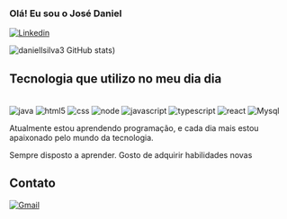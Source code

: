 ### Olá! Eu sou o José Daniel


[![Linkedin](https://img.shields.io/badge/LinkedIn-0077B5?style=for-the-badge&logo=linkedin&logoColor=white)](https://www.linkedin.com/in/josé-daniel-0a63461b2)

![daniellsilva3 GitHub stats](https://github-readme-stats.vercel.app/api?username=daniellsilva3&show_icons=true&theme=cobalt))

## Tecnologia que utilizo no meu dia dia

<div style= "display: inline_block"><br/>
<img align="center" alt="java" src="https://img.shields.io/badge/Java-ED8B00?style=for-the-badge&logo=openjdk&logoColor=white"/>

<img align="center" alt="html5" src="https://img.shields.io/badge/HTML5-E34F26?style=for-the-badge&logo=html5&logoColor=white"/>

<img align="center" alt="css" src="https://img.shields.io/badge/CSS3-1572B6?style=for-the-badge&logo=css3&logoColor=white"/>

<img align="center" alt="node" src="https://img.shields.io/badge/Node.js-43853D?style=for-the-badge&logo=node.js&logoColor=white"/>

<img align="center" alt="javascript" src="https://img.shields.io/badge/JavaScript-323330?style=for-the-badge&logo=javascript&logoColor=F7DF1E"/>

<img align="center" alt="typescript" src="https://img.shields.io/badge/TypeScript-007ACC?style=for-the-badge&logo=typescript&logoColor=white"/>

<img align="center" alt="react" src="https://img.shields.io/badge/React-20232A?style=for-the-badge&logo=react&logoColor=61DAFB"/>

<img align="center" alt="Mysql" src="https://img.shields.io/badge/MySQL-00000F?style=for-the-badge&logo=mysql&logoColor=white"/>
</div>

Atualmente estou aprendendo programação, e cada dia mais estou apaixonado pelo mundo da tecnologia.

Sempre disposto a aprender.
Gosto de adquirir habilidades novas

## Contato

[![Gmail](https://img.shields.io/badge/Gmail-D14836?style=for-the-badge&logo=gmail&logoColor=white
)](mailto:danieelsilva32@gmail.com)

